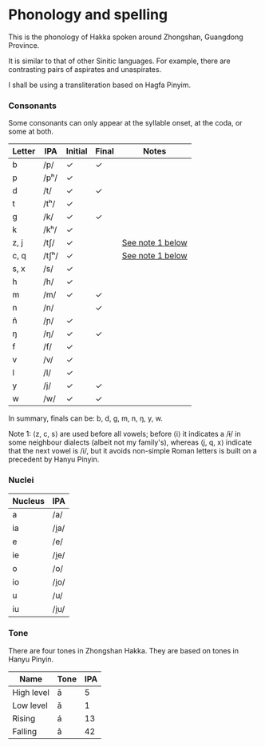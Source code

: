 # Phonology and spelling

This is the phonology of Hakka spoken around Zhongshan, Guangdong Province.

It is similar to that of other Sinitic languages. For example, there are
contrasting pairs of aspirates and unaspirates.

I shall be using a transliteration based on Hagfa Pinyim.

### Consonants

Some consonants can only appear at the syllable onset, at the coda, or some at both.

| Letter | IPA   | Initial | Final | Notes                                   |
| ------ | ----- | ------- | ----- | --------------------------------------- |
| b      | /p/   | ✓       | ✓     |                              |
| p      | /pʰ/  | ✓       |       |                                         |
| d      | /t/   | ✓       | ✓     |                              |
| t      | /tʰ/  | ✓       |       |                                         |
| g      | /k/   | ✓       | ✓     |                              |
| k      | /kʰ/  | ✓       |       |                                         |
| z, j   | /tʃ/  | ✓       |       | [See note 1 below](note-1)              |
| c, q   | /tʃʰ/ | ✓       |       | [See note 1 below](note-1)              |
| s, x   | /s/   | ✓       |       |                                         |
| h      | /h/   | ✓       |       |                                         |
| m      | /m/   | ✓       | ✓     |                       |
| n      | /n/   |         | ✓     |                               |
| ñ      | /ɲ/   | ✓       |       |                             |
| ŋ      | /ŋ/   | ✓       | ✓     |                       |
| f      | /f/   | ✓       |       |                                         |
| v      | /v/   | ✓       |       |                                         |
| l      | /l/   | ✓       |       |                                         |
| y      | /j/   | ✓       | ✓     |                       |
| w      | /w/   | ✓       | ✓     |  |

In summary, finals can be: b, d, g, m, n, ŋ, y, w.

Note 1: ⟨z, c, s⟩ are used before all vowels; before ⟨i⟩ it indicates a /ɨ/ in
some neighbour dialects (albeit not my family's), whereas ⟨j, q, x⟩ indicate
that the next vowel is /i/, but it avoids non-simple Roman letters is built on a
precedent by Hanyu Pinyin.

### Nuclei

| Nucleus | IPA  |
| ------- | ---- |
| a       | /a/  |
| ia      | /i̯a/ |
| e       | /e/  |
| ie      | /i̯e/ |
| o       | /o/  |
| io      | /i̯o/ |
| u       | /u/  |
| iu      | /i̯u/ |

### Tone

There are four tones in Zhongshan Hakka. They are based on tones in Hanyu
Pinyin.

| Name       | Tone | IPA |
| ---------- | ---- | --- |
| High level | ā    | 5   |
| Low level  | ǎ    | 1   |
| Rising     | á    | 13  |
| Falling    | â    | 42  |
